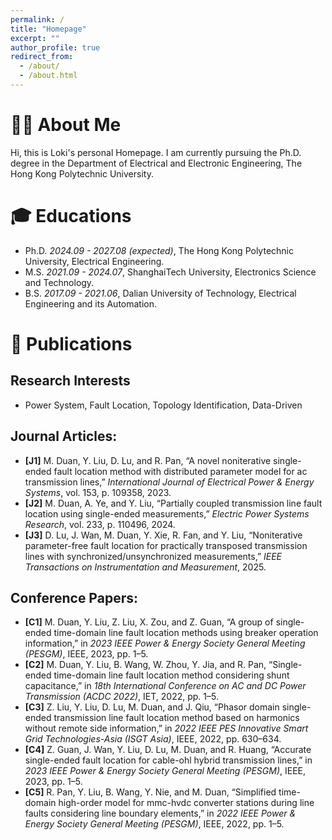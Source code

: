 ```yaml
---
permalink: /
title: "Homepage"
excerpt: ""
author_profile: true
redirect_from: 
  - /about/
  - /about.html
---
```


<span class='anchor' id='about-me'></span>


# 🧑‍💻 About Me
Hi, this is Loki's personal Homepage. I am currently pursuing the Ph.D. degree in the Department of Electrical and Electronic Engineering, The Hong Kong Polytechnic University. 

# 🎓 Educations
- Ph.D. *2024.09 - 2027.08 (expected)*, The Hong Kong Polytechnic University, Electrical Engineering.
- M.S. *2021.09 - 2024.07*, ShanghaiTech University, Electronics Science and Technology. 
- B.S. *2017.09 - 2021.06*, Dalian University of Technology, Electrical Engineering and its Automation.


# 📝 Publications 

## Research Interests
- Power System, Fault Location, Topology Identification, Data-Driven

## Journal Articles:

- **[J1]** M. Duan, Y. Liu, D. Lu, and R. Pan, “A novel noniterative single-ended fault location method with distributed parameter model for ac transmission lines,” *International Journal of Electrical Power & Energy Systems*, vol. 153, p. 109358, 2023.
- **[J2]** M. Duan, A. Ye, and Y. Liu, “Partially coupled transmission line fault location using single-ended measurements,” *Electric Power Systems Research*, vol. 233, p. 110496, 2024.
- **[J3]** D. Lu, J. Wan, M. Duan, Y. Xie, R. Fan, and Y. Liu, “Noniterative parameter-free fault location for practically transposed transmission lines with synchronized/unsynchronized measurements,” *IEEE Transactions on Instrumentation and Measurement*, 2025.

## Conference Papers:

- **[C1]** M. Duan, Y. Liu, Z. Liu, X. Zou, and Z. Guan, “A group of single-ended time-domain line fault location methods using breaker operation information,” in *2023 IEEE Power & Energy Society General Meeting (PESGM)*, IEEE, 2023, pp. 1–5.
- **[C2]** M. Duan, Y. Liu, B. Wang, W. Zhou, Y. Jia, and R. Pan, “Single-ended time-domain line fault location method considering shunt capacitance,” in *18th International Conference on AC and DC Power Transmission (ACDC 2022)*, IET, 2022, pp. 1–5.
- **[C3]** Z. Liu, Y. Liu, D. Lu, M. Duan, and J. Qiu, “Phasor domain single-ended transmission line fault location method based on harmonics without remote side information,” in *2022 IEEE PES Innovative Smart Grid Technologies-Asia (ISGT Asia)*, IEEE, 2022, pp. 630–634.
- **[C4]** Z. Guan, J. Wan, Y. Liu, D. Lu, M. Duan, and R. Huang, “Accurate single-ended fault location for cable-ohl hybrid transmission lines,” in *2023 IEEE Power & Energy Society General Meeting (PESGM)*, IEEE, 2023, pp. 1–5.
- **[C5]** R. Pan, Y. Liu, B. Wang, Y. Nie, and M. Duan, “Simplified time-domain high-order model for mmc-hvdc converter stations during line faults considering line boundary elements,” in *2022 IEEE Power & Energy Society General Meeting (PESGM)*, IEEE, 2022, pp. 1–5.



